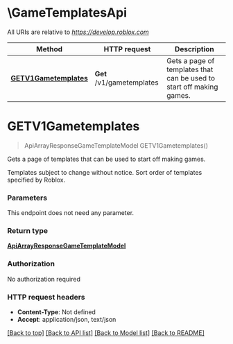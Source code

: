 # \GameTemplatesApi

All URIs are relative to *https://develop.roblox.com*

Method | HTTP request | Description
------------- | ------------- | -------------
[**GETV1Gametemplates**](GameTemplatesApi.md#GETV1Gametemplates) | **Get** /v1/gametemplates | Gets a page of templates that can be used to start off making games.


# **GETV1Gametemplates**
> ApiArrayResponseGameTemplateModel GETV1Gametemplates()

Gets a page of templates that can be used to start off making games.

Templates subject to change without notice.  Sort order of templates specified by Roblox.


### Parameters
This endpoint does not need any parameter.

### Return type

[**ApiArrayResponseGameTemplateModel**](ApiArrayResponse[GameTemplateModel].md)

### Authorization

No authorization required

### HTTP request headers

 - **Content-Type**: Not defined
 - **Accept**: application/json, text/json

[[Back to top]](#) [[Back to API list]](../README.md#documentation-for-api-endpoints) [[Back to Model list]](../README.md#documentation-for-models) [[Back to README]](../README.md)

